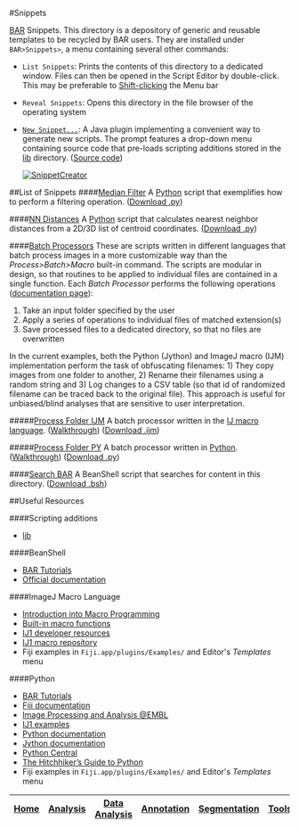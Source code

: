 #Snippets

[BAR][Home] Snippets. This directory is a depository of generic and reusable templates to be recycled
by BAR users. They are installed under `BAR>Snippets>`, a menu containing several other commands:

 - `List Snippets`: Prints the contents of this directory to a dedicated window. Files can then be
   opened in the Script Editor by double-click. This may be preferable to
   [Shift-clicking](http://fiji.sc/BAR#OpeningBAR) the Menu bar
 - `Reveal Snippets`: Opens this directory in the file browser of the operating system
 - [`New Snippet...`](../BAR/README.md#bar-plugins): A Java plugin implementing a convenient way to
   generate new scripts. The prompt features a drop-down menu containing source code that pre-loads
   scripting additions stored in the [lib](../lib/README.md#lib) directory.
   ([Source code](../BAR/src/main/java/bar/plugin/SnippetCreator.java))

   [![SnippetCreator](http://fiji.sc/_images/d/de/SnippetCreator.png)](http://fiji.sc/BAR#Snippets)


##List of Snippets
####[Median Filter](./Median_Filter.py)
A [Python](#python) script that exemplifies how to perform a filtering operation.
([Download .py](./Median_Filter.py?raw=true))

####[NN Distances](./NN_Distances.py)
A [Python](#python) script that calculates nearest neighbor distances from a 2D/3D list of centroid
coordinates.
([Download .py](./NN_Distances.py?raw=true))

####[Batch Processors](http://fiji.sc/BAR#Batch_Processors)
These are scripts written in different languages that batch process images in a more customizable
way than the _Process>Batch>Macro_ built-in command. The scripts are modular in design, so that
routines to be applied to individual files are contained in a single function. Each _Batch Processor_
performs the following operations ([documentation page](http://fiji.sc/BAR#Batch_Processors)):

 1. Take an input folder specified by the user
 2. Apply a series of operations to individual files of matched extension(s)
 3. Save processed files to a dedicated directory, so that no files are overwritten

In the current examples, both the Python (Jython) and ImageJ macro (IJM) implementation perform the
task of obfuscating filenames: 1) They copy images from one folder to another, 2) Rename their
filenames using a random string and 3) Log changes to a CSV table (so that id of randomized filename
can be traced back to the original file). This approach is useful for unbiased/blind analyses that
are sensitive to user interpretation.

#####[Process Folder IJM](./Process_Folder_IJM.ijm)
A batch processor written in the [IJ macro language](#imagej-macro-language).
([Walkthrough](http://fiji.sc/BAR#IJ_Macro_Language))
([Download .ijm](./Process_Folder_IJM.ijm?raw=true))

#####[Process Folder PY](./Process_Folder_PY.py)
A batch processor written in [Python](#python).
([Walkthrough](http://fiji.sc/BAR#Python))
([Download .py](./Process_Folder_PY.py?raw=true))


####[Search BAR](./Search_BAR.bsh)
   A BeanShell script that searches for content in this directory.
   ([Download .bsh](./Search_BAR.bsh?raw=true))

##Useful Resources

####Scripting additions
 - [lib]

####BeanShell
 - [BAR Tutorials](./Tutorials/#tutorials)
 - [Official documentation](http://www.beanshell.org/manual/contents.html)

####ImageJ Macro Language
 - [Introduction into Macro Programming](http://fiji.sc/Introduction_into_Macro_Programming)
 - [Built-in macro functions](http://imagej.nih.gov/ij/developer/macro/functions.html)
 - [IJ1 developer resources](http://imagej.nih.gov/ij/developer/index.html)
 - [IJ1 macro repository](http://imagej.nih.gov/ij/macros/)
 - Fiji examples in `Fiji.app/plugins/Examples/` and Editor's _Templates_ menu

####Python
 - [BAR Tutorials](./Tutorials/#tutorials)
 - [Fiji documentation](http://fiji.sc/Jython_Scripting)
 - [Image Processing and Analysis @EMBL](http://cmci.embl.de/documents/120206pyip_cooking/python_imagej_cookbook)
 - [IJ1 examples](http://imagej.nih.gov/ij/macros/python/)
 - [Python documentation](https://www.python.org/doc/)
 - [Jython documentation](http://www.jython.org/docs/)
 - [Python Central](http://www.pythoncentral.io)
 - [The Hitchhiker’s Guide to Python](http://docs.python-guide.org/en/latest/)
 - Fiji examples in `Fiji.app/plugins/Examples/` and Editor's _Templates_ menu




| [Home] | [Analysis] | [Data Analysis] | [Annotation] | [Segmentation] | [Tools] | [Plugins] | [lib] | [Snippets] | [Fiji] |
|:------:|:----------:|:---------------:|:------------:|:--------------:|:-------:|:---------:|:-----:|:----------:|:------:|

[Home]: https://github.com/tferr/Scripts#ij-bar
[Analysis]: https://github.com/tferr/Scripts/tree/master/Analysis#analysis
[Data Analysis]: https://github.com/tferr/Scripts/tree/master/Data_Analysis#data-analysis
[Annotation]: https://github.com/tferr/Scripts/tree/master/Annotation#annotation
[Segmentation]: https://github.com/tferr/Scripts/tree/master/Segmentation#segmentation
[Morphometry]: https://github.com/tferr/Scripts/tree/master/Morphometry#morphometry
[Tools]: https://github.com/tferr/Scripts/tree/master/Tools#tools-and-toolsets
[Plugins]: https://github.com/tferr/Scripts/tree/master/BAR#bar-plugins
[lib]: https://github.com/tferr/Scripts/tree/master/lib#lib
[Snippets]: https://github.com/tferr/Scripts/tree/master/Snippets#snippets
[Fiji]: http://fiji.sc/BAR
